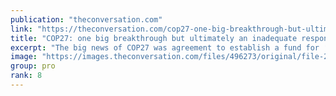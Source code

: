 ```yaml
---
publication: "theconversation.com"
link: "https://theconversation.com/cop27-one-big-breakthrough-but-ultimately-an-inadequate-response-to-the-climate-crisis-194056"
title: "COP27: one big breakthrough but ultimately an inadequate response to the climate crisis"
excerpt: "The big news of COP27 was agreement to establish a fund for ‘loss and damage’. But many lamented the summit’s overall outcome, saying it falls short of a sufficient response to the climate crisis."
image: "https://images.theconversation.com/files/496273/original/file-20221120-9492-kbhv5b.jpg?ixlib=rb-1.1.0&rect=46%2C0%2C5143%2C2571&q=45&auto=format&w=1356&h=668&fit=crop"
group: pro
rank: 8
---
```

